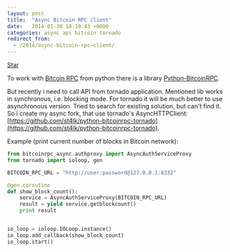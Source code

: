 ```yaml
---
layout: post
title:  "Async Bitcoin RPC client"
date:   2014-01-30 18:19:43 +0000
categories: async api bitcoin tornado
redirect_from:
  - /2014/async-bitcoin-rpc-client/
---
```


<a class="github-button" href="https://github.com/st4lk/python-bitcoinrpc-tornado" data-icon="octicon-star" data-size="large" data-show-count="true" aria-label="Star st4lk/python-bitcoinrpc-tornado on GitHub">Star</a>

To work with [Bitcoin RPC](https://en.bitcoin.it/wiki/Original_Bitcoin_client/API_calls_list) from python there is a library [Python-BitcoinRPC](https://github.com/jgarzik/python-bitcoinrpc).

But recently i need to call API from tornado application. Mentioned lib works in synchronous, i.e. blocking mode. For tornado it will be much better to use asynchronous version. Tried to search for existing solution, but can't find it. So i create my async fork, that use tornado's AsyncHTTPClient: [https://github.com/st4lk/python-bitcoinrpc-tornado](https://github.com/st4lk/python-bitcoinrpc-tornado).

<!--more-->

Example (print current number of blocks in Bitcoin network):

```python
from bitcoinrpc_async.authproxy import AsyncAuthServiceProxy
from tornado import ioloop, gen

BITCOIN_RPC_URL = "http://user:password@127.0.0.1:8332"

@gen.coroutine
def show_block_count():
    service = AsyncAuthServiceProxy(BITCOIN_RPC_URL)
    result = yield service.getblockcount()
    print result


io_loop = ioloop.IOLoop.instance()
io_loop.add_callback(show_block_count)
io_loop.start()
```
